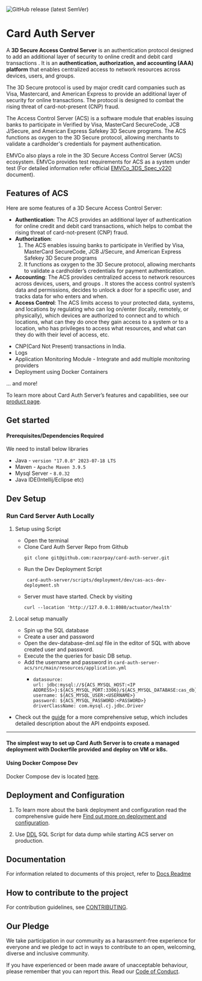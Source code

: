 ![GitHub release (latest SemVer)](https://img.shields.io/badge/release-v1.0.0-blue)

# Card Auth Server
A **3D Secure Access Control Server** is an authentication protocol designed to add an additional layer of security to online credit and debit card transactions . It is an **authentication, authorization, and accounting (AAA) platform** that enables centralized access to network resources across devices, users, and groups.

The 3D Secure protocol is used by major credit card companies such as Visa, Mastercard, and American Express to provide an additional layer of security for online transactions. The protocol is designed to combat the rising threat of card-not-present (CNP) fraud.

The Access Control Server (ACS) is a software module that enables issuing banks to participate in Verified by Visa, MasterCard SecureCode, JCB J/Secure, and American Express Safekey 3D Secure programs. The ACS functions as oxygen to the 3D Secure protocol, allowing merchants to validate a cardholder's credentials for payment authentication.

EMVCo also plays a role in the 3D Secure Access Control Server (ACS) ecosystem. EMVCo provides test requirements for ACS as a system under test (For detailed information refer official [EMVCo_3DS_Spec_v220](https://docs.3dsecure.io/3dsv2/_downloads/b412903d6e2c99b7828246fa10db5b3e/EMVCo_3DS_Spec_v220.pdf) document).

## Features of ACS

Here are some features of a 3D Secure Access Control Server:
* **Authentication**: The ACS provides an additional layer of authentication for online credit and debit card transactions, which helps to combat the rising threat of card-not-present (CNP) fraud.
* **Authorization**: 
  1. The ACS enables issuing banks to participate in Verified by Visa, MasterCard SecureCode, JCB J/Secure, and American Express Safekey 3D Secure programs 
  2. It functions as oxygen to the 3D Secure protocol, allowing merchants to validate a cardholder’s credentials for payment authentication.
* **Accounting**: The ACS provides centralized access to network resources across devices, users, and groups . It stores the access control system’s data and permissions, decides to unlock a door for a specific user, and tracks data for who enters and when.
* **Access Control**: The ACS limits access to your protected data, systems, and locations by regulating who can log on/enter (locally, remotely, or physically), which devices are authorized to connect and to which locations, what can they do once they gain access to a system or to a location, who has privileges to access what resources, and what can they do with their level of access, etc.

[//]: # (todo remove after approval)
* CNP(Card Not Present) transactions in India.
* Logs
* Application Monitoring Module - Integrate and add multiple monitoring providers
* Deployment using Docker Containers

\... and more!

To learn more about Card Auth Server’s features and capabilities, see our [product page](https://razorpay.com/).

## Get started 
#### Prerequisites/Dependencies Required
We need to install below libraries
* Java - `version "17.0.8" 2023-07-18 LTS`
* Maven - `Apache Maven 3.9.5`
* Mysql Server - `8.0.32`
* Java IDE(Intellij/Eclipse etc)

## Dev Setup
### Run Card Server Auth Locally
1. Setup using Script
   * Open the terminal
   * Clone Card Auth Server Repo from Github
     ```
     git clone git@github.com:razorpay/card-auth-server.git
     ```
   * Run the Dev Deployment Script 
     ```
      card-auth-server/scripts/deployment/dev/cas-acs-dev-deployment.sh  
     ```
   * Server must have started. Check by visiting 
      ```
      curl --location 'http://127.0.0.1:8080/actuator/health' 
     ```
  
2. Local setup manually
   * Spin up the SQL database
   * Create a user and password
   * Open the dev-database-dml.sql file in the editor of SQL with above created user and password.
   * Execute the the queries for basic DB setup.
   * Add the username and password in ``` card-auth-server-acs/src/main/resources/application.yml ```
     * ```
       datasource:
       url: jdbc:mysql://${ACS_MYSQL_HOST:<IP ADDRESS>}:${ACS_MYSQL_PORT:3306}/${ACS_MYSQL_DATABASE:cas_db}
       username: ${ACS_MYSQL_USER:<USERNAME>}
       password: ${ACS_MYSQL_PASSWORD:<PASSWORD>}
       driverClassName: com.mysql.cj.jdbc.Driver 
       ```

  * Check out the [guide](Endpoint%20Description.md) for a more comprehensive setup, which includes detailed description about the API endpoints exposed.

---
####  The simplest way to set up Card Auth Server is to create a managed deployment with Dockerfile provided and deploy on VM or k8s.
#### Using Docker Compose Dev
Docker Compose dev is located [here](https://github.com/razorpay/card-auth-server/blob/master/scripts/deployment/dockerconf/card-auth-server-acs/docker-compose-dev.yaml).


## Deployment and Configuration
1. To learn more about the bank deployment and configuration read the comprehensive guide here
[Find out more on deployment and configuration](docs/README_DEPLOY.md).

2. Use [DDL](card-auth-server-dao/src/main/resources/sql/DDL.sql) SQL Script for data dump while starting ACS server on production.

## Documentation
For information related to documents of this project, refer to [Docs Readme](docs/README.md)

## How to contribute to the project
For contribution guidelines, see [CONTRIBUTING](docs/CONTRIBUTING.md).


## Our Pledge
We take participation in our community as a harassment-free experience for everyone and we pledge to act in ways to contribute to an open, welcoming, diverse and inclusive community.

If you have experienced or been made aware of unacceptable behaviour, please remember that you can report this. Read our [Code of Conduct](CODE_OF_CONDUCT).
